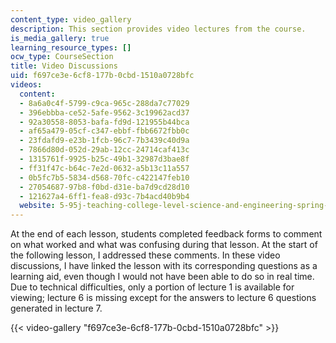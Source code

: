 ```yaml
---
content_type: video_gallery
description: This section provides video lectures from the course.
is_media_gallery: true
learning_resource_types: []
ocw_type: CourseSection
title: Video Discussions
uid: f697ce3e-6cf8-177b-0cbd-1510a0728bfc
videos:
  content:
  - 8a6a0c4f-5799-c9ca-965c-288da7c77029
  - 396ebbba-ce52-5afe-9562-3c19962acd37
  - 92a30558-8053-bafa-fd9d-121955b44bca
  - af65a479-05cf-c347-ebbf-fbb6672fbb0c
  - 23fdafd9-e23b-1fcb-96c7-7b3439c40d9a
  - 7866d80d-052d-29ab-12cc-24714caf413c
  - 1315761f-9925-b25c-49b1-32987d3bae8f
  - ff31f47c-b64c-7e2d-0632-a5b13c11a557
  - 0b5fc7b5-5834-d568-70fc-c422147feb10
  - 27054687-97b8-f0bd-d31e-ba7d9cd28d10
  - 121627a4-6ff1-fea8-d93c-7b4acd40b9b4
  website: 5-95j-teaching-college-level-science-and-engineering-spring-2009
---
```


At the end of each lesson, students completed feedback forms to comment on what worked and what was confusing during that lesson. At the start of the following lesson, I addressed these comments. In these video discussions, I have linked the lesson with its corresponding questions as a learning aid, even though I would not have been able to do so in real time. Due to technical difficulties, only a portion of lecture 1 is available for viewing; lecture 6 is missing except for the answers to lecture 6 questions generated in lecture 7.

{{< video-gallery "f697ce3e-6cf8-177b-0cbd-1510a0728bfc" >}}

